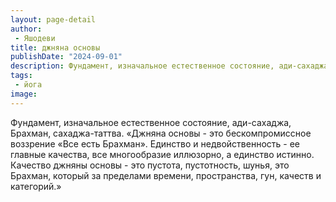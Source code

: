 ```yaml
---
layout: page-detail
author:
 - Яшодеви
title: джняна основы
publishDate: "2024-09-01"
description: Фундамент, изначальное естественное состояние, ади-сахаджа, Брахман, сахаджа-таттва.
tags:
 - йога
image: 
---
```


Фундамент, изначальное естественное состояние, ади-сахаджа, Брахман, сахаджа-таттва.
 «Джняна основы - это бескомпромиссное воззрение «Все есть Брахман». Единство и недвойственность - ее главные качества, все многообразие иллюзорно, а единство истинно. Качество джняны основы - это пустота, пустотность, шунья, это Брахман, который за пределами времени, пространства, гун, качеств и категорий.»

